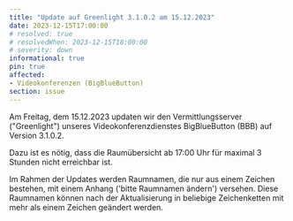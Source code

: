 ```yaml
---
title: "Update auf Greenlight 3.1.0.2 am 15.12.2023"
date: 2023-12-15T17:00:00
# resolved: true
# resolvedWhen: 2023-12-15T18:00:00
# severity: down
informational: true
pin: true
affected:
- Videokonferenzen (BigBlueButton)
section: issue
---
```


Am Freitag, dem 15.12.2023 updaten wir den Vermittlungsserver ("Greenlight") unseres Videokonferenzdienstes BigBlueButton (BBB) auf Version 3.1.0.2.

Dazu ist es nötig, dass die Raumübersicht ab 17:00 Uhr für maximal 3 Stunden nicht erreichbar ist.

Im Rahmen der Updates werden Raumnamen, die nur aus einem Zeichen bestehen, mit einem Anhang ('bitte Raumnamen ändern') versehen. Diese Raumnamen können nach der Aktualisierung in beliebige Zeichenketten mit mehr als einem Zeichen geändert werden. 